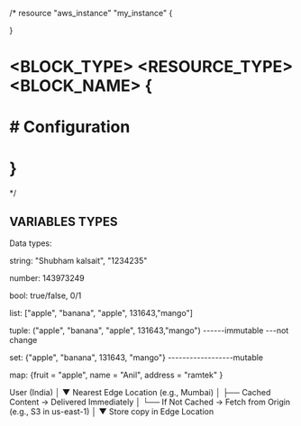 /*
resource "aws_instance" "my_instance" {

}

# <BLOCK_TYPE> <RESOURCE_TYPE> <BLOCK_NAME> {
#     # Configuration
# }
*/




VARIABLES TYPES
--------------------------------
Data types:

string: "Shubham kalsait", "1234235" 

number: 143973249 

bool: true/false, 0/1 

list: ["apple", "banana", "apple", 131643,"mango"] 

tuple: ("apple", "banana", "apple", 131643,"mango") ------immutable ---not change

set: {"apple", "banana", 131643, "mango"} ------------------mutable

map: {fruit = "apple", name = "Anil", address = "ramtek" }




User (India)
   │
   ▼
Nearest Edge Location (e.g., Mumbai)
   │
   ├── Cached Content → Delivered Immediately
   │
   └── If Not Cached → Fetch from Origin (e.g., S3 in us-east-1)
                        │
                        ▼
                  Store copy in Edge Location